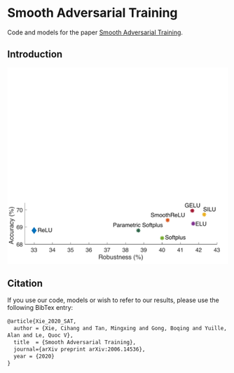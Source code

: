 
# Smooth Adversarial Training

Code and models for the paper [Smooth Adversarial Training](https://arxiv.org/pdf/2006.14536.pdf).

## Introduction

<div align="center">
  <img src="teaser.pdf" width="700px" />
</div>

## Citation

If you use our code, models or wish to refer to our results, please use the following BibTex entry:
```
@article{Xie_2020_SAT,
  author = {Xie, Cihang and Tan, Mingxing and Gong, Boqing and Yuille, Alan and Le, Quoc V},
  title  = {Smooth Adversarial Training},
  journal={arXiv preprint arXiv:2006.14536},
  year = {2020}
}
```
